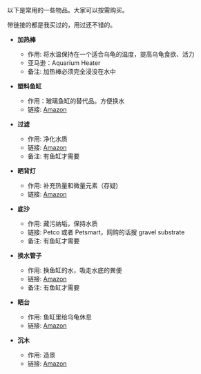 以下是常用的一些物品。大家可以按需购买。

带链接的都是我买过的，用过还不错的。

- **加热棒**

  - 作用: 将水温保持在一个适合乌龟的温度，提高乌龟食欲、活力
  - 亚马逊：Aquarium Heater
  - 备注: 加热棒必须完全浸没在水中

- **塑料鱼缸**

  - 作用：玻璃鱼缸的替代品。方便换水
  - 链接: [Amazon](https://www.amazon.com/dp/B06XNX32K1?ref=ppx_yo2ov_dt_b_fed_asin_title&th=1)

- **过滤**

  - 作用: 净化水质
  - 链接: [Amazon](https://www.amazon.com/FEDOUR-Aquarium-Canister-External-Biochemical/dp/B0BRK43VLF/ref=dp_prsubs_sccl_1/140-9452769-9730733?pd_rd_w=mx0f0&content-id=amzn1.sym.849b0408-58bd-4194-802a-f007458df656&pf_rd_p=849b0408-58bd-4194-802a-f007458df656&pf_rd_r=5QDSTX1TN2B1295RPSSF&pd_rd_wg=tjoP0&pd_rd_r=0f953cbf-5cec-4001-a60c-a01d113f5d56&pd_rd_i=B0BRK4448M&th=1)
  - 备注: 有鱼缸才需要

- **晒背灯**

  - 作用: 补充热量和微量元素（存疑)
  - 链接: [Amazon](https://www.amazon.com/gp/product/B09JS7DVXN/ref=ppx_yo_dt_b_search_asin_title?ie=UTF8&psc=1)

- **底沙**

  - 作用: 藏污纳垢，保持水质
  - 链接: Petco 或者 Petsmart，网购的话搜 gravel substrate
  - 备注: 有鱼缸才需要

- **换水管子**

  - 作用: 换鱼缸的水，吸走水底的粪便
  - 链接: [Amazon](https://www.amazon.com/gp/product/B09KSYKH5M/ref=ppx_yo_dt_b_search_asin_title?ie=UTF8&psc=1)
  - 备注: 有鱼缸才需要

- **晒台**

  - 作用: 鱼缸里给乌龟休息
  - 链接: [Amazon](https://www.amazon.com/gp/product/B08BZK1XJD/ref=ppx_yo_dt_b_search_asin_title?ie=UTF8&psc=1)

- **沉木**
  - 作用: 造景
  - 链接: [Amazon](https://www.amazon.com/gp/product/B08G4N2ZQC/ref=ppx_yo_dt_b_search_asin_title?ie=UTF8&th=1)

